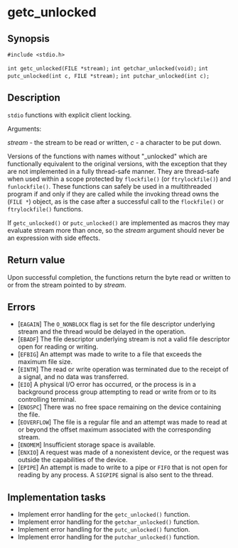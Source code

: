 # getc_unlocked

## Synopsis

`#include <stdio.h>`

`int getc_unlocked(FILE *stream);`
`int getchar_unlocked(void);`
`int putc_unlocked(int c, FILE *stream);`
`int putchar_unlocked(int c);`

## Description

`stdio` functions with explicit client locking.

Arguments:

_stream_ - the stream to be read or written,
_c_ - a character to be put down.

Versions of the functions with names without "_unlocked" which are functionally equivalent to the original versions,
with the exception that they are not implemented in a fully thread-safe manner. They are thread-safe when used within
a scope protected by `flockfile()` (or `ftrylockfile()`) and `funlockfile()`. These functions can safely be used in a
multithreaded program if and only if they are called while the invoking thread owns the (`FILE *`) object, as is the
case after a successful call to the `flockfile()` or `ftrylockfile()` functions.

If `getc_unlocked()` or `putc_unlocked()` are implemented as macros they may evaluate stream more than once, so the
_stream_ argument should never be an expression with side effects.

## Return value

Upon successful completion, the functions return the byte read or written to or from the stream pointed to by _stream_.

## Errors

* [`EAGAIN`] The `O_NONBLOCK` flag is set for the file descriptor underlying stream and the thread would be delayed in
the operation.
* [`EBADF`] The file descriptor underlying stream is not a valid file descriptor open for reading or writing.
* [`EFBIG`] An attempt was made to write to a file that exceeds the maximum file size.
* [`EINTR`] The read or write operation was terminated due to the receipt of a signal, and no data was transferred.
* [`EIO`] A physical I/O error has occurred, or the process is in a background process group attempting to read or
write from or to its controlling terminal.
* [`ENOSPC`] There was no free space remaining on the device containing the file.
* [`EOVERFLOW`] The file is a regular file and an attempt was made to read at or beyond the offset maximum associated
with the corresponding stream.
* [`ENOMEM`] Insufficient storage space is available.
* [`ENXIO`] A request was made of a nonexistent device, or the request was outside the capabilities of the device.
* [`EPIPE`] An attempt is made to write to a pipe or `FIFO` that is not open for reading by any process. A `SIGPIPE`
signal is also sent to the thread.

## Implementation tasks

* Implement error handling for the `getc_unlocked()` function.
* Implement error handling for the `getchar_unlocked()` function.
* Implement error handling for the `putc_unlocked()` function.
* Implement error handling for the `putchar_unlocked()` function.
